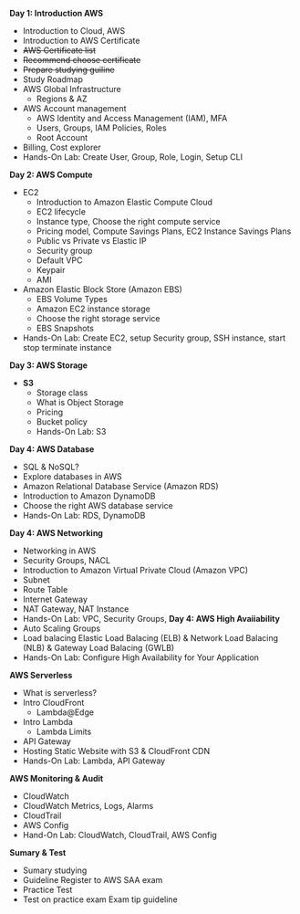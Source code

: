 **Day 1:  Introduction AWS**

- Introduction to Cloud, AWS
- Introduction to AWS Certificate
- ~~AWS Certificate list~~
- ~~Recommend choose certificate~~
- ~~Prepare studying guiline~~
- Study Roadmap
- AWS Global Infrastructure
  - Regions & AZ
- AWS Account management
  - AWS Identity and Access Management (IAM), MFA
  - Users, Groups, IAM Policies, Roles
  - Root Account
- Billing, Cost explorer
- Hands-On Lab: Create User, Group, Role, Login, Setup CLI

**Day 2: AWS Compute**

- EC2
  - Introduction to Amazon Elastic Compute Cloud
  - EC2 lifecycle
  - Instance type, Choose the right compute service
  - Pricing model, Compute Savings Plans, EC2 Instance Savings Plans
  - Public vs Private vs Elastic IP
  - Security group
  - Default VPC
  - Keypair
  - AMI
- Amazon Elastic Block Store (Amazon EBS)
  - EBS Volume Types
  - Amazon EC2 instance storage
  - Choose the right storage service
  - EBS Snapshots
- Hands-On Lab: Create EC2, setup Security group, SSH instance, start stop terminate instance

**Day 3: AWS Storage**

- **S3**
  - Storage class
  - What is Object Storage
  - Pricing
  - Bucket policy
  - Hands-On Lab: S3

**Day 4: AWS Database**

- SQL & NoSQL?
- Explore databases in AWS
- Amazon Relational Database Service (Amazon RDS)
- Introduction to Amazon DynamoDB
- Choose the right AWS database service
- Hands-On Lab: RDS, DynamoDB

**Day 4: AWS Networking**

- Networking in AWS
- Security Groups, NACL
- Introduction to Amazon Virtual Private Cloud (Amazon VPC)
- Subnet
- Route Table
- Internet Gateway
- NAT Gateway, NAT Instance
- Hands-On Lab: VPC, Security Groups, 
  **Day 4: AWS High Avaiiability**
- Auto Scaling Groups
- Load balacing Elastic Load Balacing (ELB) & Network Load Balacing (NLB) & Gateway Load Balacing (GWLB)
- Hands-On Lab: Configure High Availability for Your Application

**AWS Serverless** 

- What is serverless?
- Intro CloudFront
  - Lambda@Edge
- Intro Lambda
  - Lambda Limits
- API Gateway
- Hosting Static Website with S3 & CloudFront CDN
- Hands-On Lab: Lambda, API Gateway

 **AWS Monitoring & Audit** 

- CloudWatch
- CloudWatch Metrics, Logs, Alarms
- CloudTrail
- AWS Config
- Hand-On Lab: CloudWatch, CloudTrail, AWS Config

**Sumary & Test**

- Sumary studying
- Guideline Register to AWS SAA exam
- Practice Test
- Test on practice exam Exam tip guideline
